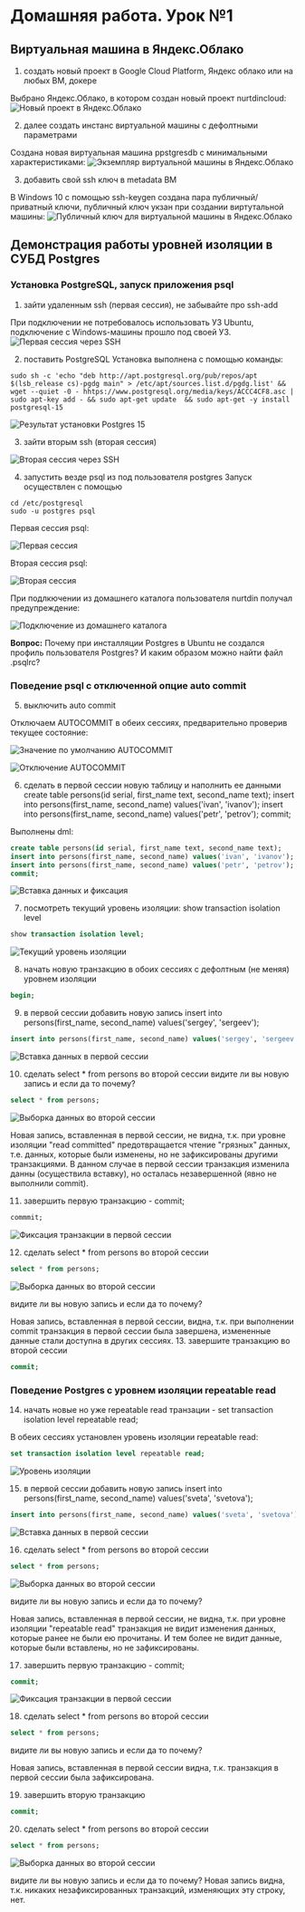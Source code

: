 # Домашняя работа. Урок №1

## Виртуальная машина в Яндекс.Облако
1. создать новый проект в Google Cloud Platform, Яндекс облако или на любых ВМ, докере

Выбрано Яндекс.Облако, в котором создан новый проект nurtdincloud:
![Новый проект в Яндекс.Облако](/images/img1.jpg "Проект в Яндекс.Облако")

2. далее создать инстанс виртуальной машины с дефолтными параметрами

Создана новая виртуальная машина ppstgresdb с минимальными характеристиками:
![Экземпляр виртуальной машины в Яндекс.Облако](/images/img2.jpg "Экземпляр ВМ в Яндекс.Облако")

3. добавить свой ssh ключ в metadata ВМ

В Windows 10 с помощью ssh-keygen создана пара публичный/приватный ключи, публичный ключ укзан при создании виртутальной машины:
![Публичный ключ для виртуальной машины в Яндекс.Облако](/images/img3.jpg "Публичный ключ")

## Демонстрация работы уровней изоляции в СУБД Postgres
### Установка PostgreSQL, запуск приложения psql
1. зайти удаленным ssh (первая сессия), не забывайте про ssh-add

При подключении не потребовалось использовать УЗ Ubuntu, подключение с Windows-машины прошло под своей УЗ.
![Первая сессия через SSH](/images/img4.jpg "Первая сессия через SSH")

2. поставить PostgreSQL
Установка выполнена с помощью команды:
```console
sudo sh -c 'echo "deb http://apt.postgresql.org/pub/repos/apt $(lsb_release cs)-pgdg main" > /etc/apt/sources.list.d/pgdg.list' && wget --quiet -0 - hhtps://www.postgresql.org/media/keys/ACCC4CF8.asc | sudo apt-key add - && sudo apt-get update  && sudo apt-get -y install postgresql-15
```
![Результат установки Postgres 15](/images/img5.jpg "Результат установки Postgres 15")

3. зайти вторым ssh (вторая сессия)

![Вторая сессия через SSH](/images/img6.jpg "Вторая сессия через SSH")

4. запустить везде psql из под пользователя postgres
Запуск осуществлен с помощью
```console
cd /etc/postgresql
sudo -u postgres psql
```
Первая сессия psql:

![Первая сессия](/images/img7.jpg "Первая сессия")

Вторая сессия psql:

![Вторая сессия](/images/img8.jpg "Вторая сессия")

При подлкючении из домашнего каталога пользователя nurtdin получал предупреждение:

![Подключение из домашнего каталога](/images/img9.jpg "Подключение из домашнего каталога")

**Вопрос:** Почему при инсталляции Postgres в Ubuntu не создался профиль пользователя Postgres? И каким образом можно найти файл .psqlrc?

### Поведение psql с отключенной опцие auto commit
5. выключить auto commit

Отключаем AUTOCOMMIT в обеих сессиях, предварительно проверив текущее состояние:

![Значение по умолчанию AUTOCOMMIT](/images/img10.jpg "Значение по умолчанию AUTOCOMMIT")

![Отключение AUTOCOMMIT](/images/img11.jpg "Отключение AUTOCOMMIT")

6. сделать в первой сессии новую таблицу и наполнить ее данными create table persons(id serial, first_name text, second_name text); insert into persons(first_name, second_name) values('ivan', 'ivanov'); insert into persons(first_name, second_name) values('petr', 'petrov'); commit;

Выполнены dml:
```sql
create table persons(id serial, first_name text, second_name text); 
insert into persons(first_name, second_name) values('ivan', 'ivanov'); 
insert into persons(first_name, second_name) values('petr', 'petrov'); 
commit;
```
![Вставка данных и фиксация](/images/img12.jpg "Вставка данных и фиксация")

7. посмотреть текущий уровень изоляции: show transaction isolation level

```sql
show transaction isolation level;
```
![Текущий уровень изоляции](/images/img13.jpg "Текущий уровень изоляции")

8. начать новую транзакцию в обоих сессиях с дефолтным (не меняя) уровнем изоляции

```sql
begin;
```
9. в первой сессии добавить новую запись insert into persons(first_name, second_name) values('sergey', 'sergeev');

```sql
insert into persons(first_name, second_name) values('sergey', 'sergeev');
```

![Вставка данных в первой сессии](/images/img14.jpg "Вставка данных в первой сессии")

10. сделать select * from persons во второй сессии
видите ли вы новую запись и если да то почему?

```sql
select * from persons;
```
![Выборка данных во второй сессии](/images/img15.jpg "Выборка данных во второй сессии")

Новая запись, вставленная в первой сессии, не видна, т.к. при уровне изоляции "read committed" предотвращается чтение "грязных" данных, т.е. данных, которые были изменены, но не зафиксированы другими транзакциями. В данном случае в первой сессии транзакция изменила данны (осуществила вставку), но осталась незавершенной (явно не выполнили commit).

11. завершить первую транзакцию - commit;
```sql
commmit;
```
![Фиксация транзакции в первой сессии](/images/img16.jpg "Фиксация транзакции в первой сессии")

12. сделать select * from persons во второй сессии

```sql
select * from persons;
```

![Выборка данных во второй сессии](/images/img17.jpg "Выборка данных во второй сессии")

видите ли вы новую запись и если да то почему?

Новая запись, вставленная в первой сессии, видна, т.к. при выполнении commit транзакция в первой сессии была завершена, измененные данные стали доступна в других сессиях.
13. завершите транзакцию во второй сессии
```sql
commit;
```
### Поведение Postgres с уровнем изоляции repeatable read
14. начать новые но уже repeatable read транзации - set transaction isolation level repeatable read;

В обеих сессиях установлен уровень изоляции repeatable read:
```sql
set transaction isolation level repeatable read;
```
![Уровень изоляции](/images/img18.jpg "Уровень изоляции")

15. в первой сессии добавить новую запись insert into persons(first_name, second_name) values('sveta', 'svetova');

```sql
insert into persons(first_name, second_name) values('sveta', 'svetova');
```
![Вставка данных в первой сессии](/images/img19.jpg "Вставка данных в первой сессии")

16. сделать select * from persons во второй сессии

```sql
select * from persons;
```
![Выборка данных во второй сессии](/images/img20.jpg "Выборка данных во второй сессии")

видите ли вы новую запись и если да то почему?

Новая запись, вставленная в первой сессии, не видна, т.к. при уровне изоляции "repeatable read" транзакция не видит изменения данных, которые ранее не были ею прочитаны. И тем более не видит данные, которые были вставлены, но не зафиксированы.

17. завершить первую транзакцию - commit;

```sql
commit;
```

![Фиксация транзакции в первой сессии](/images/img21.jpg "Фиксация транзакции в первой сессии")

18. сделать select * from persons во второй сессии

```sql
select * from persons;
```

видите ли вы новую запись и если да то почему?

Новая запись, вставленная в первой сессии видна, т.к. транзакция в первой сессии была зафиксирована.

19. завершить вторую транзакцию

```sql
commit;
```
20. сделать select * from persons во второй сессии

```sql
select * from persons;
```

![Выборка данных во второй сессии](/images/img22.jpg "Выборка данных во второй сессии")

видите ли вы новую запись и если да то почему?
Новая запись видна, т.к. никаких незафиксированных транзакций, изменяющих эту строку, нет.
